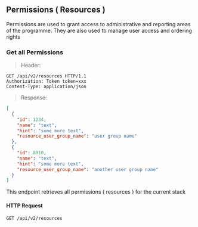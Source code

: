 ## Permissions ( Resources )

Permissions are used to grant access to administrative and reporting areas of the programme.  They are also used to manage user access and ordering rights

### Get all Permissions

> Header: 

``` http
GET /api/v2/resources HTTP/1.1
Authorization: Token token=xxx
Content-Type: application/json
```

> Response:

```json
[
  {
    "id": 1234,
    "name": "text",
    "hint": "some more text",
    "resource_user_group_name": "user group name"
  },
  {
    "id": 8910,
    "name": "text",
    "hint": "some more text",
    "resource_user_group_name": "another user group name"
  }
]
```

This endpoint retrieves all permissions ( resources ) for the current stack

#### HTTP Request

`GET /api/v2/resources`

